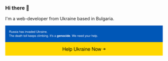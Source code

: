 ### Hi there 👋

I'm a web-developer from Ukraine based in Bulgaria.

[![banner2-direct](https://raw.githubusercontent.com/vshymanskyy/StandWithUkraine/main/banner2-direct.svg)](https://war.ukraine.ua/)
